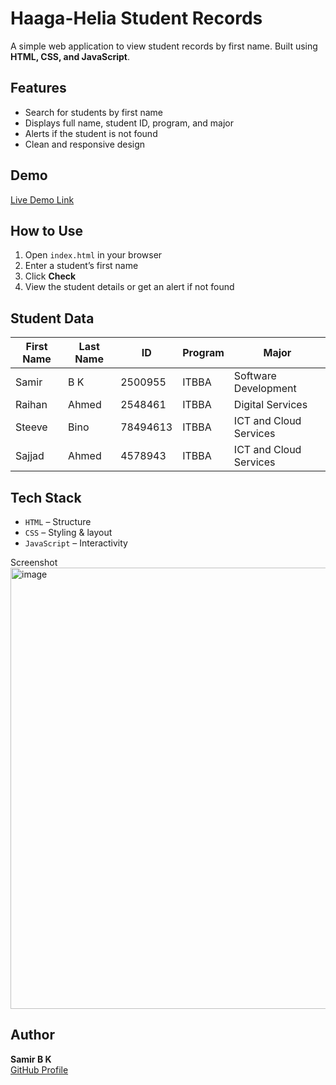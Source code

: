 # Haaga-Helia Student Records

A simple web application to view student records by first name. Built using **HTML, CSS, and JavaScript**.

## Features

- Search for students by first name  
- Displays full name, student ID, program, and major  
- Alerts if the student is not found  
- Clean and responsive design  

## Demo

[Live Demo Link](https://samir-bk.github.io/Student-Recorder/)

## How to Use

1. Open `index.html` in your browser  
2. Enter a student’s first name  
3. Click **Check**  
4. View the student details or get an alert if not found  

## Student Data

| First Name | Last Name | ID       | Program | Major                     |
|------------|-----------|----------|--------|---------------------------|
| Samir      | B K       | 2500955  | ITBBA  | Software Development       |
| Raihan     | Ahmed     | 2548461  | ITBBA  | Digital Services           |
| Steeve     | Bino      | 78494613 | ITBBA  | ICT and Cloud Services     |
| Sajjad     | Ahmed     | 4578943  | ITBBA  | ICT and Cloud Services     |

## Tech Stack

- `HTML` – Structure  
- `CSS` – Styling & layout  
- `JavaScript` – Interactivity  

Screenshot
<img width="1642" height="706" alt="image" src="https://github.com/user-attachments/assets/3d8c10b3-a5d7-41f3-9394-1c867afd9f78" />

## Author

**Samir B K**  
[GitHub Profile](https://github.com/Samir-BK)
